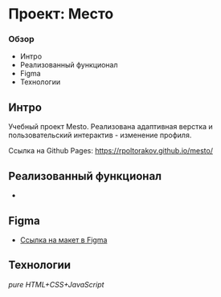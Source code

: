 # Проект: Место

### Обзор

* Интро
* Реализованный функционал
* Figma
* Технологии

## Интро

Учебный проект Mesto. Реализована адаптивная верстка и пользовательский интерактив - изменение профиля.

Ссылка на Github Pages: https://rpoltorakov.github.io/mesto/

## Реализованный функционал

*

## Figma

* [Ссылка на макет в Figma](https://www.figma.com/file/2cn9N9jSkmxD84oJik7xL7/JavaScript.-Sprint-4?node-id=0%3A1)

## Технологии

*pure HTML+CSS+JavaScript*
